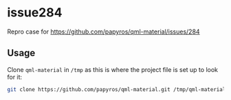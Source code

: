 # issue284
Repro case for https://github.com/papyros/qml-material/issues/284

## Usage

Clone `qml-material` in `/tmp` as this is where the project file is set up to look for it:

```sh
git clone https://github.com/papyros/qml-material.git /tmp/qml-material
```
